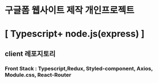 # 구글폼 웹사이트 제작 개인프로젝트
# [ Typescript+ node.js(express) ]
## client 레포지토리
### Front Stack : Typescript,Redux, Styled-component, Axios, Module.css, React-Router
